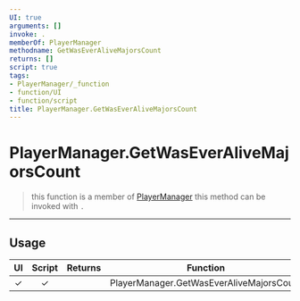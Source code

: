```yaml
---
UI: true
arguments: []
invoke: .
memberOf: PlayerManager
methodname: GetWasEverAliveMajorsCount
returns: []
script: true
tags:
- PlayerManager/_function
- function/UI
- function/script
title: PlayerManager.GetWasEverAliveMajorsCount
---
```

# PlayerManager.GetWasEverAliveMajorsCount
> this function is a member of [PlayerManager](civ-6/lua/PlayerManager.md)
> this method can be invoked with `.`
-----
## Usage
|  UI | Script | Returns | Function | Arguments |
|:---:|:------:|-------:|:--------:|:---------|
|✓|✓||PlayerManager.GetWasEverAliveMajorsCount||
